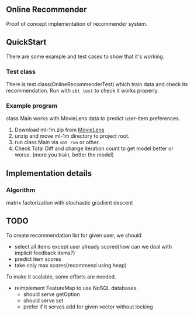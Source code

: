 Online Recommender
------------------

Proof of concept implementation of recommender system.

## QuickStart

There are some example and test cases to show that it's working.

### Test class

There is test class(OnlineRecommenderTest) which train data and check its recommendation.
Run with `sbt test` to check it works properly.

### Example program

class Main works with MovieLens data to predict user-item preferences.

1. Download ml-1m.zip from [MovieLens](http://grouplens.org/datasets/movielens/)
2. unzip and move ml-1m directory to project root.
3. run class Main via `sbt run` or other.
4. Check Total Diff and change iteration count to get model better or worse.
(more you train, better the model)

## Implementation details

### Algorithm

matrix factorization with stochastic gradient descent

## TODO

To create recommendation list for given user, we should

* select all items except user already scored(how can we deal with implicit feedback items?)
* predict item scores
* take only max scores(recommend using heap)

To make it scalable, some efforts are needed.

* reimplement FeatureMap to use NoSQL databases.
  * should serve getOption
  * should serve set
  * prefer if it serves add for given vector without locking
